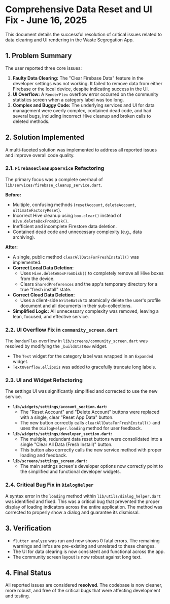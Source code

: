 # Comprehensive Data Reset and UI Fix - June 16, 2025

This document details the successful resolution of critical issues related to data clearing and UI rendering in the Waste Segregation App.

## 1. Problem Summary

The user reported three core issues:
1.  **Faulty Data Clearing:** The "Clear Firebase Data" feature in the developer settings was not working. It failed to remove data from either Firebase or the local device, despite indicating success in the UI.
2.  **UI Overflow:** A `RenderFlex` overflow error occurred on the community statistics screen when a category label was too long.
3.  **Complex and Buggy Code:** The underlying services and UI for data management were overly complex, contained dead code, and had several bugs, including incorrect Hive cleanup and broken calls to deleted methods.

## 2. Solution Implemented

A multi-faceted solution was implemented to address all reported issues and improve overall code quality.

### 2.1. `FirebaseCleanupService` Refactoring

The primary focus was a complete overhaul of `lib/services/firebase_cleanup_service.dart`.

**Before:**
-   Multiple, confusing methods (`resetAccount`, `deleteAccount`, `ultimateFactoryReset`).
-   Incorrect Hive cleanup using `box.clear()` instead of `Hive.deleteBoxFromDisk()`.
-   Inefficient and incomplete Firestore data deletion.
-   Contained dead code and unnecessary complexity (e.g., data archiving).

**After:**
-   A single, public method `clearAllDataForFreshInstall()` was implemented.
-   **Correct Local Data Deletion:**
    -   Uses `Hive.deleteBoxFromDisk()` to completely remove all Hive boxes from the device.
    -   Clears `SharedPreferences` and the app's temporary directory for a true "fresh install" state.
-   **Correct Cloud Data Deletion:**
    -   Uses a client-side `WriteBatch` to atomically delete the user's profile document and all documents in their sub-collections.
-   **Simplified Logic:** All unnecessary complexity was removed, leaving a lean, focused, and effective service.

### 2.2. UI Overflow Fix in `community_screen.dart`

The `RenderFlex` overflow in `lib/screens/community_screen.dart` was resolved by modifying the `_buildStatRow` widget.
-   The `Text` widget for the category label was wrapped in an `Expanded` widget.
-   `TextOverflow.ellipsis` was added to gracefully truncate long labels.

### 2.3. UI and Widget Refactoring

The settings UI was significantly simplified and corrected to use the new service.

-   **`lib/widgets/settings/account_section.dart`:**
    -   The "Reset Account" and "Delete Account" buttons were replaced with a single, clear "Reset App Data" button.
    -   The new button correctly calls `clearAllDataForFreshInstall()` and uses the `DialogHelper.loading` method for user feedback.
-   **`lib/widgets/settings/developer_section.dart`:**
    -   The multiple, redundant data reset buttons were consolidated into a single "Clear All Data (Fresh Install)" button.
    -   This button also correctly calls the new service method with proper loading and feedback.
-   **`lib/screens/settings_screen.dart`:**
    -   The main settings screen's developer options now correctly point to the simplified and functional developer widgets.

### 2.4. Critical Bug Fix in `DialogHelper`

A syntax error in the `loading` method within `lib/utils/dialog_helper.dart` was identified and fixed. This was a critical bug that prevented the proper display of loading indicators across the entire application. The method was corrected to properly show a dialog and guarantee its dismissal.

## 3. Verification

-   `flutter analyze` was run and now shows 0 fatal errors. The remaining warnings and infos are pre-existing and unrelated to these changes.
-   The UI for data clearing is now consistent and functional across the app.
-   The community screen layout is now robust against long text.

## 4. Final Status

All reported issues are considered **resolved**. The codebase is now cleaner, more robust, and free of the critical bugs that were affecting development and testing. 